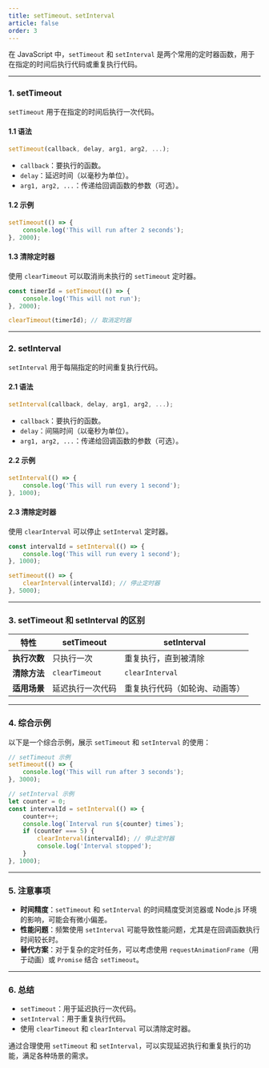 ```yaml
---
title: setTimeout、setInterval
article: false
order: 3
---
```


在 JavaScript 中，`setTimeout` 和 `setInterval` 是两个常用的定时器函数，用于在指定的时间后执行代码或重复执行代码。

---

### **1. setTimeout**
`setTimeout` 用于在指定的时间后执行一次代码。

#### **1.1 语法**
```javascript
setTimeout(callback, delay, arg1, arg2, ...);
```
- `callback`：要执行的函数。
- `delay`：延迟时间（以毫秒为单位）。
- `arg1, arg2, ...`：传递给回调函数的参数（可选）。

#### **1.2 示例**
```javascript
setTimeout(() => {
    console.log('This will run after 2 seconds');
}, 2000);
```

#### **1.3 清除定时器**
使用 `clearTimeout` 可以取消尚未执行的 `setTimeout` 定时器。

```javascript
const timerId = setTimeout(() => {
    console.log('This will not run');
}, 2000);

clearTimeout(timerId); // 取消定时器
```

---

### **2. setInterval**
`setInterval` 用于每隔指定的时间重复执行代码。

#### **2.1 语法**
```javascript
setInterval(callback, delay, arg1, arg2, ...);
```
- `callback`：要执行的函数。
- `delay`：间隔时间（以毫秒为单位）。
- `arg1, arg2, ...`：传递给回调函数的参数（可选）。

#### **2.2 示例**
```javascript
setInterval(() => {
    console.log('This will run every 1 second');
}, 1000);
```

#### **2.3 清除定时器**
使用 `clearInterval` 可以停止 `setInterval` 定时器。

```javascript
const intervalId = setInterval(() => {
    console.log('This will run every 1 second');
}, 1000);

setTimeout(() => {
    clearInterval(intervalId); // 停止定时器
}, 5000);
```

---

### **3. setTimeout 和 setInterval 的区别**
| **特性**     | **setTimeout**   | **setInterval**                |
| ------------ | ---------------- | ------------------------------ |
| **执行次数** | 只执行一次       | 重复执行，直到被清除           |
| **清除方法** | `clearTimeout`   | `clearInterval`                |
| **适用场景** | 延迟执行一次代码 | 重复执行代码（如轮询、动画等） |

---

### **4. 综合示例**
以下是一个综合示例，展示 `setTimeout` 和 `setInterval` 的使用：

```javascript
// setTimeout 示例
setTimeout(() => {
    console.log('This will run after 3 seconds');
}, 3000);

// setInterval 示例
let counter = 0;
const intervalId = setInterval(() => {
    counter++;
    console.log(`Interval run ${counter} times`);
    if (counter === 5) {
        clearInterval(intervalId); // 停止定时器
        console.log('Interval stopped');
    }
}, 1000);
```

---

### **5. 注意事项**
- **时间精度**：`setTimeout` 和 `setInterval` 的时间精度受浏览器或 Node.js 环境的影响，可能会有微小偏差。
- **性能问题**：频繁使用 `setInterval` 可能导致性能问题，尤其是在回调函数执行时间较长时。
- **替代方案**：对于复杂的定时任务，可以考虑使用 `requestAnimationFrame`（用于动画）或 `Promise` 结合 `setTimeout`。

---

### **6. 总结**
- `setTimeout`：用于延迟执行一次代码。
- `setInterval`：用于重复执行代码。
- 使用 `clearTimeout` 和 `clearInterval` 可以清除定时器。

通过合理使用 `setTimeout` 和 `setInterval`，可以实现延迟执行和重复执行的功能，满足各种场景的需求。
